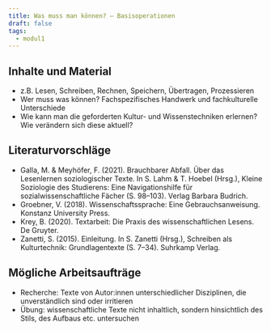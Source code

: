 ```yaml
---
title: Was muss man können? – Basisoperationen
draft: false
tags:
  - modul1
---
```


## Inhalte und Material

- z.B. Lesen, Schreiben, Rechnen, Speichern, Übertragen, Prozessieren
- Wer muss was können? Fachspezifisches Handwerk und fachkulturelle Unterschiede
- Wie kann man die geforderten Kultur- und Wissenstechniken erlernen? Wie verändern sich diese aktuell?

## Literaturvorschläge

- Galla, M. & Meyhöfer, F. (2021). Brauchbarer Abfall. Über das Lesenlernen soziologischer Texte. In S. Lahm & T. Hoebel (Hrsg.), Kleine Soziologie des Studierens: Eine Navigationshilfe für sozialwissenschaftliche Fächer (S. 98–103). Verlag Barbara Budrich.
- Groebner, V. (2018). Wissenschaftssprache: Eine Gebrauchsanweisung. Konstanz University Press.
- Krey, B. (2020). Textarbeit: Die Praxis des wissenschaftlichen Lesens. De Gruyter. 
- Zanetti, S. (2015). Einleitung. In S. Zanetti (Hrsg.), Schreiben als Kulturtechnik: Grundlagentexte (S. 7–34). Suhrkamp Verlag.

## Mögliche Arbeitsaufträge

- Recherche: Texte von Autor:innen unterschiedlicher Disziplinen, die unverständlich sind oder irritieren
- Übung: wissenschaftliche Texte nicht inhaltlich, sondern hinsichtlich des Stils, des Aufbaus etc. untersuchen
